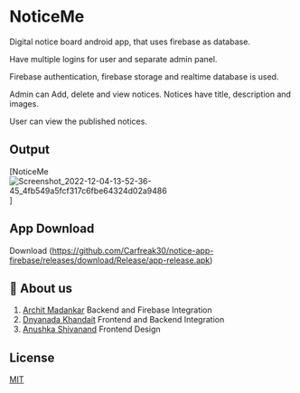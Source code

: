 # NoticeMe


Digital notice board android app, that uses firebase as database. 

Have multiple logins for user and separate admin panel.

Firebase authentication, firebase storage and realtime database is used.

Admin can Add, delete and view notices. Notices have title, description and images.

User can view the published notices.



## Output 
[NoticeMe![Screenshot_2022-12-04-13-52-36-45_4fb549a5fcf317c6fbe64324d02a9486](https://user-images.githubusercontent.com/115229534/205481575-03035a76-5aac-4e76-9b7a-5e8d7be73431.jpg)]



## App Download 
Download (https://github.com/Carfreak30/notice-app-firebase/releases/download/Release/app-release.apk)


## 🚀 About us
1.  [Archit Madankar](https://github.com/architmadankar) Backend and Firebase Integration
2.  [Dnyanada Khandait](https://github.com/saik20012) Frontend and Backend Integration
3.  [Anushka Shivanand](https://github.com/carfreak30) Frontend Design


## License

[MIT](https://choosealicense.com/licenses/mit/)

